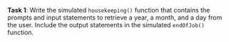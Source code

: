 **Task 1**: Write the simulated `housekeeping()` function that contains the prompts and input statements to retrieve a year, a month, and a day from the user. Include the output statements in the simulated `endOfJob()` function.
